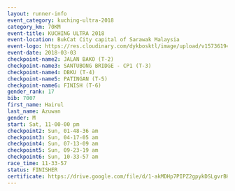 ```yaml
--- 
layout: runner-info 
event_category: kuching-ultra-2018 
category_km: 70KM 
event-title: KUCHING ULTRA 2018 
event-location: BukCat City capital of Sarawak Malaysia 
event-logo: https://res.cloudinary.com/dykbosktl/image/upload/v1573619473/Logo/kuching-ultra-2018-logo_tlpvm5.png 
event-date: 2018-03-03 
checkpoint-name2: JALAN BAKO (T-2) 
checkpoint-name3: SANTUBONG BRIDGE - CP1 (T-3) 
checkpoint-name4: DBKU (T-4) 
checkpoint-name5: PATINGAN (T-5) 
checkpoint-name6: FINISH (T-6) 
gender_rank: 17
bib: 7007
first_name: Hairul
last_name: Azuwan
gender: M
start: Sat, 11-00-00 pm
checkpoint2: Sun, 01-48-36 am
checkpoint3: Sun, 04-17-05 am
checkpoint4: Sun, 07-13-09 am
checkpoint5: Sun, 09-23-19 am
checkpoint6: Sun, 10-33-57 am
race_time: 11-33-57
status: FINISHER
certificate: https://drive.google.com/file/d/1-akMDHp7PIPZ2gpykDSLgvrBHtHswF8/view?usp=sharing","CERTIFICATE")
--- 
```

